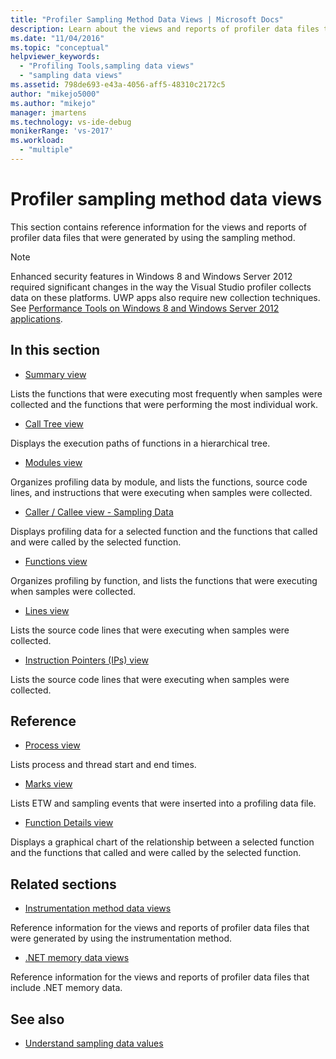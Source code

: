 ```yaml
---
title: "Profiler Sampling Method Data Views | Microsoft Docs"
description: Learn about the views and reports of profiler data files that were generated by using the sampling method.
ms.date: "11/04/2016"
ms.topic: "conceptual"
helpviewer_keywords:
  - "Profiling Tools,sampling data views"
  - "sampling data views"
ms.assetid: 798de693-e43a-4056-aff5-48310c2172c5
author: "mikejo5000"
ms.author: "mikejo"
manager: jmartens
ms.technology: vs-ide-debug
monikerRange: 'vs-2017'
ms.workload:
  - "multiple"
---
```

# Profiler sampling method data views
This section contains reference information for the views and reports of profiler data files that were generated by using the sampling method.

> [!NOTE]
> Enhanced security features in Windows 8 and Windows Server 2012 required significant changes in the way the Visual Studio profiler collects data on these platforms. UWP apps also require new collection techniques. See [Performance Tools on Windows 8 and Windows Server 2012 applications](../profiling/performance-tools-on-windows-8-and-windows-server-2012-applications.md).

## In this section
- [Summary view](../profiling/summary-view-sampling-data.md)

 Lists the functions that were executing most frequently when samples were collected and the functions that were performing the most individual work.

- [Call Tree view](../profiling/call-tree-view-sampling-data.md)

 Displays the execution paths of functions in a hierarchical tree.

- [Modules view](../profiling/modules-view-sampling-data.md)

 Organizes profiling data by module, and lists the functions, source code lines, and instructions that were executing when samples were collected.

- [Caller / Callee view - Sampling Data](../profiling/caller-callee-view-sampling-data.md)

 Displays profiling data for a selected function and the functions that called and were called by the selected function.

- [Functions view](../profiling/functions-view-sampling-data.md)

 Organizes profiling by function, and lists the functions that were executing when samples were collected.

- [Lines view](../profiling/lines-view-sampling-data.md)

 Lists the source code lines that were executing when samples were collected.

- [Instruction Pointers (IPs) view](../profiling/instruction-pointers-ips-view-sampling-data.md)

 Lists the source code lines that were executing when samples were collected.

## Reference
- [Process view](../profiling/process-view.md)

 Lists process and thread start and end times.

- [Marks view](../profiling/marks-view.md)

 Lists ETW and sampling events that were inserted into a profiling data file.

- [Function Details view](../profiling/function-details-view.md)

 Displays a graphical chart of the relationship between a selected function and the functions that called and were called by the selected function.

## Related sections
- [Instrumentation method data views](../profiling/instrumentation-method-data-views.md)

 Reference information for the views and reports of profiler data files that were generated by using the instrumentation method.

- [.NET memory data views](../profiling/dotnet-memory-data-views.md)

 Reference information for the views and reports of profiler data files that include .NET memory data.

## See also
- [Understand sampling data values](../profiling/understanding-sampling-data-values.md)
